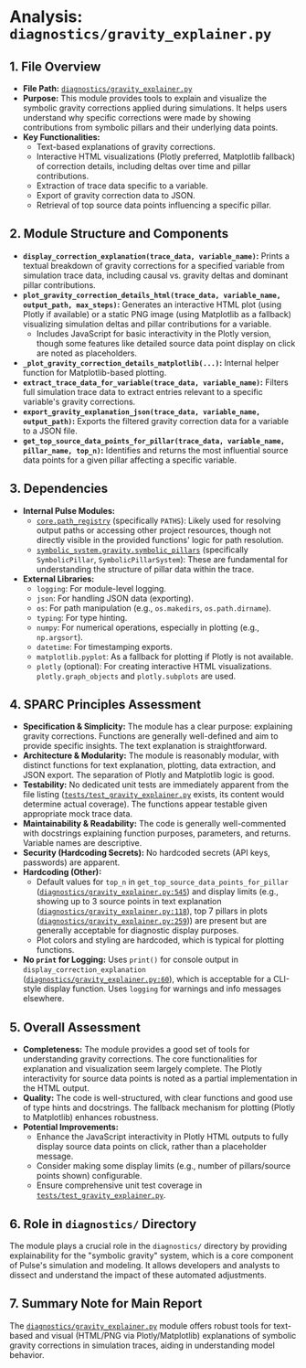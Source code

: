 # Analysis: `diagnostics/gravity_explainer.py`

## 1. File Overview

*   **File Path:** [`diagnostics/gravity_explainer.py`](diagnostics/gravity_explainer.py:1)
*   **Purpose:** This module provides tools to explain and visualize the symbolic gravity corrections applied during simulations. It helps users understand why specific corrections were made by showing contributions from symbolic pillars and their underlying data points.
*   **Key Functionalities:**
    *   Text-based explanations of gravity corrections.
    *   Interactive HTML visualizations (Plotly preferred, Matplotlib fallback) of correction details, including deltas over time and pillar contributions.
    *   Extraction of trace data specific to a variable.
    *   Export of gravity correction data to JSON.
    *   Retrieval of top source data points influencing a specific pillar.

## 2. Module Structure and Components

*   **`display_correction_explanation(trace_data, variable_name)`:** Prints a textual breakdown of gravity corrections for a specified variable from simulation trace data, including causal vs. gravity deltas and dominant pillar contributions.
*   **`plot_gravity_correction_details_html(trace_data, variable_name, output_path, max_steps)`:** Generates an interactive HTML plot (using Plotly if available) or a static PNG image (using Matplotlib as a fallback) visualizing simulation deltas and pillar contributions for a variable.
    *   Includes JavaScript for basic interactivity in the Plotly version, though some features like detailed source data point display on click are noted as placeholders.
*   **`_plot_gravity_correction_details_matplotlib(...)`:** Internal helper function for Matplotlib-based plotting.
*   **`extract_trace_data_for_variable(trace_data, variable_name)`:** Filters full simulation trace data to extract entries relevant to a specific variable's gravity corrections.
*   **`export_gravity_explanation_json(trace_data, variable_name, output_path)`:** Exports the filtered gravity correction data for a variable to a JSON file.
*   **`get_top_source_data_points_for_pillar(trace_data, variable_name, pillar_name, top_n)`:** Identifies and returns the most influential source data points for a given pillar affecting a specific variable.

## 3. Dependencies

*   **Internal Pulse Modules:**
    *   [`core.path_registry`](core/path_registry.py:1) (specifically `PATHS`): Likely used for resolving output paths or accessing other project resources, though not directly visible in the provided functions' logic for path resolution.
    *   [`symbolic_system.gravity.symbolic_pillars`](symbolic_system/gravity/symbolic_pillars.py:1) (specifically `SymbolicPillar`, `SymbolicPillarSystem`): These are fundamental for understanding the structure of pillar data within the trace.
*   **External Libraries:**
    *   `logging`: For module-level logging.
    *   `json`: For handling JSON data (exporting).
    *   `os`: For path manipulation (e.g., `os.makedirs`, `os.path.dirname`).
    *   `typing`: For type hinting.
    *   `numpy`: For numerical operations, especially in plotting (e.g., `np.argsort`).
    *   `datetime`: For timestamping exports.
    *   `matplotlib.pyplot`: As a fallback for plotting if Plotly is not available.
    *   `plotly` (optional): For creating interactive HTML visualizations. `plotly.graph_objects` and `plotly.subplots` are used.

## 4. SPARC Principles Assessment

*   **Specification & Simplicity:** The module has a clear purpose: explaining gravity corrections. Functions are generally well-defined and aim to provide specific insights. The text explanation is straightforward.
*   **Architecture & Modularity:** The module is reasonably modular, with distinct functions for text explanation, plotting, data extraction, and JSON export. The separation of Plotly and Matplotlib logic is good.
*   **Testability:** No dedicated unit tests are immediately apparent from the file listing ([`tests/test_gravity_explainer.py`](tests/test_gravity_explainer.py:1) exists, its content would determine actual coverage). The functions appear testable given appropriate mock trace data.
*   **Maintainability & Readability:** The code is generally well-commented with docstrings explaining function purposes, parameters, and returns. Variable names are descriptive.
*   **Security (Hardcoding Secrets):** No hardcoded secrets (API keys, passwords) are apparent.
*   **Hardcoding (Other):**
    *   Default values for `top_n` in `get_top_source_data_points_for_pillar` ([`diagnostics/gravity_explainer.py:545`](diagnostics/gravity_explainer.py:545)) and display limits (e.g., showing up to 3 source points in text explanation ([`diagnostics/gravity_explainer.py:118`](diagnostics/gravity_explainer.py:118)), top 7 pillars in plots ([`diagnostics/gravity_explainer.py:259`](diagnostics/gravity_explainer.py:259))) are present but are generally acceptable for diagnostic display purposes.
    *   Plot colors and styling are hardcoded, which is typical for plotting functions.
*   **No `print` for Logging:** Uses `print()` for console output in `display_correction_explanation` ([`diagnostics/gravity_explainer.py:60`](diagnostics/gravity_explainer.py:60)), which is acceptable for a CLI-style display function. Uses `logging` for warnings and info messages elsewhere.

## 5. Overall Assessment

*   **Completeness:** The module provides a good set of tools for understanding gravity corrections. The core functionalities for explanation and visualization seem largely complete. The Plotly interactivity for source data points is noted as a partial implementation in the HTML output.
*   **Quality:** The code is well-structured, with clear functions and good use of type hints and docstrings. The fallback mechanism for plotting (Plotly to Matplotlib) enhances robustness.
*   **Potential Improvements:**
    *   Enhance the JavaScript interactivity in Plotly HTML outputs to fully display source data points on click, rather than a placeholder message.
    *   Consider making some display limits (e.g., number of pillars/source points shown) configurable.
    *   Ensure comprehensive unit test coverage in [`tests/test_gravity_explainer.py`](tests/test_gravity_explainer.py:1).

## 6. Role in `diagnostics/` Directory

The module plays a crucial role in the `diagnostics/` directory by providing explainability for the "symbolic gravity" system, which is a core component of Pulse's simulation and modeling. It allows developers and analysts to dissect and understand the impact of these automated adjustments.

## 7. Summary Note for Main Report

The [`diagnostics/gravity_explainer.py`](diagnostics/gravity_explainer.py:1) module offers robust tools for text-based and visual (HTML/PNG via Plotly/Matplotlib) explanations of symbolic gravity corrections in simulation traces, aiding in understanding model behavior.